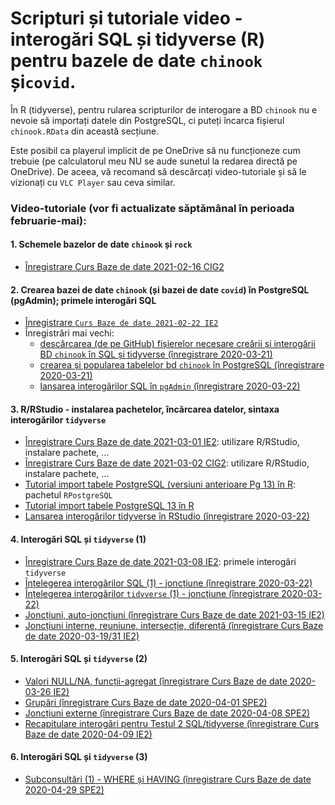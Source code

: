 # Scripturi și tutoriale video - interogări SQL și tidyverse (R) pentru bazele de date `chinook` și`covid`.

În R (tidyverse), pentru rularea scripturilor de interogare a BD `chinook` nu e nevoie să importați datele din PostgreSQL, ci puteți încarca fișierul `chinook.RData` din această secțiune.

Este posibil ca playerul implicit de pe OneDrive să nu funcționeze cum trebuie (pe calculatorul meu NU se aude sunetul la redarea directă pe OneDrive). De aceea, vă recomand să descărcați video-tutoriale și să le vizionați cu `VLC Player` sau ceva similar.

### Video-tutoriale (vor fi actualizate săptămânal în perioada februarie-mai):

#### 1. Schemele bazelor de date `chinook` și `rock`
- [Înregistrare Curs Baze de date 2021-02-16 CIG2](https://1drv.ms/v/s!AgPvmBEDzTOSitoIaNVx3kQboMWJWA?e=AauM6b)

#### 2. Crearea bazei de date `chinook` (și bazei de date `covid`) în PostgreSQL (pgAdmin); primele interogări SQL
- [Înregistrare `Curs Baze de date 2021-02-22 IE2`](https://1drv.ms/v/s!AgPvmBEDzTOSitxnFsPiIxcDHqainw?e=WtiiA5)
- Înregistrări mai vechi:
  - [descărcarea (de pe GitHub) fișierelor necesare creării și interogării BD `chinook` în SQL și tidyverse (înregistrare 2020-03-21)](https://1drv.ms/v/s!AgPvmBEDzTOSibR5SGeJMSwR4rqCJA?e=tseYlJ)
  - [crearea și popularea tabelelor bd `chinook` în PostgreSQL (înregistrare 2020-03-21)](https://1drv.ms/v/s!AgPvmBEDzTOSibR6MiHulPoMzD0f2g?e=nWPfr1)
  - [lansarea interogărilor SQL în `pgAdmin` (înregistrare 2020-03-22)](https://1drv.ms/v/s!AgPvmBEDzTOSibUAE_zQuzc3CMUaeg?e=ydheXU)

#### 3. R/RStudio - instalarea pachetelor, încărcarea datelor, sintaxa interogărilor `tidyverse`
- [Înregistrare Curs Baze de date 2021-03-01 IE2](https://1drv.ms/u/s!AgPvmBEDzTOSit1IWqrgDpNBVAjfWw?e=Gnacwa): utilizare R/RStudio, instalare pachete, ...
- [Înregistrare Curs Baze de date 2021-03-02 CIG2](https://1drv.ms/v/s!AgPvmBEDzTOSit1nwOFArzZExPslZQ?e=tTpt6w): utilizare R/RStudio, instalare pachete, ...
- [Tutorial import tabele PostgreSQL (versiuni anterioare Pg 13) în R](https://1drv.ms/v/s!AgPvmBEDzTOSit5l4-Z4bhGzSn0iwQ?e=nVbOfu): pachetul `RPostgreSQL`
- [Tutorial import tabele PostgreSQL 13 în R](https://1drv.ms/u/s!AgPvmBEDzTOSit5mOwPM5StvNvJHRg?e=fNlvHu)
- [Lansarea interogărilor tidyverse în RStudio (înregistrare 2020-03-22)](https://1drv.ms/v/s!AgPvmBEDzTOSibUEiYNYUCEjl1isFg?e=uiNRqz)

#### 4. Interogări SQL și `tidyverse` (1)
- [Înregistrare Curs Baze de date 2021-03-08 IE2](https://1drv.ms/u/s!AgPvmBEDzTOSit1op8PpdNxnpjFIYQ?e=YKLleZ): primele interogări `tidyverse`
- [Înțelegerea interogărilor SQL (1) - joncțiune (înregistrare 2020-03-22)](https://1drv.ms/v/s!AgPvmBEDzTOSibUG_8zl5QP6-oVjRA?e=lnNgma)
- [Înțelegerea interogărilor `tidyverse` (1) - joncțiune (înregistrare 2020-03-22)](https://1drv.ms/v/s!AgPvmBEDzTOSibUJ-fqM7oT9bsZS0Q?e=2YfFj1)
- [Joncțiuni, auto-joncțiuni (înregistrare Curs Baze de date 2021-03-15 IE2)](https://1drv.ms/v/s!AgPvmBEDzTOSibgwS8QZcO1xRb5JbQ?e=j007Qs)
- [Joncțiuni interne, reuniune, intersecție, diferență (înregistrare Curs Baze de date 2020-03-19/31 IE2)](https://1drv.ms/v/s!AgPvmBEDzTOSibgwS8QZcO1xRb5JbQ?e=j007Qs)

#### 5. Interogări SQL și `tidyverse` (2)
- [Valori NULL/NA, funcții-agregat (înregistrare Curs Baze de date 2020-03-26 IE2)](https://1drv.ms/v/s!AgPvmBEDzTOSibgx4cNAV8WpxFEtuQ?e=ej2Xs4)
- [Grupări (înregistrare Curs Baze de date 2020-04-01 SPE2)](https://1drv.ms/v/s!AgPvmBEDzTOSibgymaBsvIcuW5XBsA?e=N3CbYZ)
- [Joncțiuni externe (înregistrare Curs Baze de date 2020-04-08 SPE2)](https://1drv.ms/v/s!AgPvmBEDzTOSit5raaC4m4HJX7HJ2Q?e=krlBY7)
- [Recapitulare interogări pentru Testul 2 SQL/tidyverse (înregistrare Curs Baze de date 2020-04-09 IE2)](https://1drv.ms/v/s!AgPvmBEDzTOSibor-10d569CT8vxzw?e=yq2TCY)

#### 6. Interogări SQL și `tidyverse` (3)
- [Subconsultări (1) - WHERE și HAVING (înregistrare Curs Baze de date 2020-04-29 SPE2)](https://1drv.ms/v/s!AgPvmBEDzTOSicEgYR6T3tc6FKZR1w?e=S36fBa)
